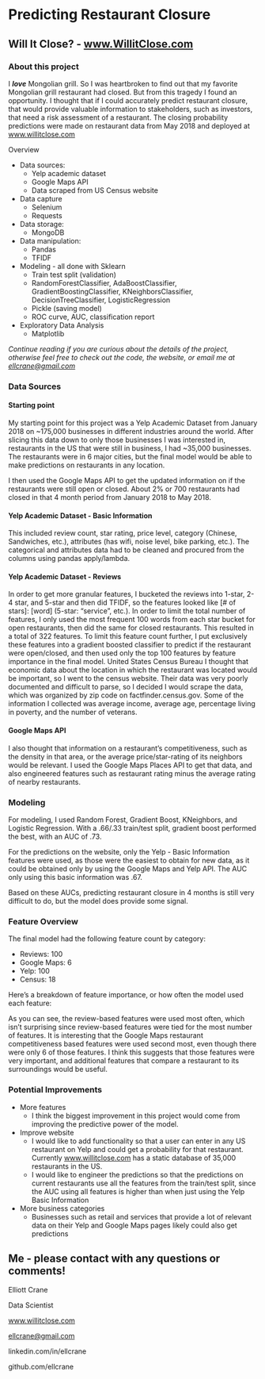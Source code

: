 # Predicting Restaurant Closure
## Will It Close? - www.WillitClose.com
### About this project
I ***love*** Mongolian grill. So I was heartbroken to find out that my favorite Mongolian grill restaurant had closed. But from this tragedy I found an opportunity. I thought that if I could accurately predict restaurant closure, that would provide valuable information to stakeholders, such as investors, that need a risk assessment of a restaurant. The closing probability predictions were made on restaurant data from May 2018 and deployed at www.willitclose.com

Overview
- Data sources:
	- Yelp academic dataset
	- Google Maps API
	- Data scraped from US Census website
- Data capture
	- Selenium
	- Requests
- Data storage:
	- MongoDB
- Data manipulation:
	- Pandas
	- TFIDF
- Modeling - all done with Sklearn
	- Train test split (validation)
	- RandomForestClassifier, AdaBoostClassifier, GradientBoostingClassifier, KNeighborsClassifier, DecisionTreeClassifier, LogisticRegression
	- Pickle (saving model)
	- ROC curve, AUC, classification report
- Exploratory Data Analysis
	- Matplotlib

*Continue reading if you are curious about the details of the project, otherwise feel free to check out the code, the website, or email me at ellcrane@gmail.com*

### Data Sources

#### Starting point

My starting point for this project was a Yelp Academic Dataset from January 2018 on ~175,000 businesses in different industries around the world. After slicing this data down to only those businesses I was interested in, restaurants in the US that were still in business, I had ~35,000 businesses. The restaurants were in 6 major cities, but the final model would be able to make predictions on restaurants in any location.

I then used the Google Maps API to get the updated information on if the restaurants were still open or closed. About 2% or 700 restaurants had closed in that 4 month period from January 2018 to May 2018.

#### Yelp Academic Dataset - Basic Information
This included review count, star rating, price level, category (Chinese, Sandwiches, etc.), attributes (has wifi, noise level, bike parking, etc.). The categorical and attributes data had to be cleaned and procured from the columns using pandas apply/lambda.
#### Yelp Academic Dataset - Reviews
In order to get more granular features, I bucketed the reviews into 1-star, 2-4 star, and 5-star and then did TFIDF, so the features looked like [# of stars]: [word] (5-star: “service”, etc.). In order to limit the total number of features, I only used the most frequent 100 words from each star bucket for open restaurants, then did the same for closed restaurants. This resulted in a total of 322 features. To limit this feature count further, I put exclusively these features into a gradient boosted classifier to predict if the restaurant were open/closed, and then used only the top 100 features by feature importance in the final model.
United States Census Bureau
I thought that economic data about the location in which the restaurant was located would be important, so I went to the census website. Their data was very poorly documented and difficult to parse, so I decided I would scrape the data, which was organized by zip code on factfinder.census.gov. Some of the information I collected was average income, average age, percentage living in poverty, and the number of veterans.
#### Google Maps API
I also thought that information on a restaurant’s competitiveness, such as the density in that area, or the average price/star-rating of its neighbors would be relevant. I used the Google Maps Places API to get that data, and also engineered features such as restaurant rating minus the average rating of nearby restaurants. 

### Modeling
For modeling, I used Random Forest, Gradient Boost, KNeighbors, and Logistic Regression. With a .66/.33 train/test split, gradient boost performed the best, with an AUC of .73.

For the predictions on the website, only the Yelp - Basic Information features were used, as those were the easiest to obtain for new data, as it could be obtained only by using the Google Maps and Yelp API. The AUC only using this basic information was .67.

Based on these AUCs, predicting restaurant closure in 4 months is still very difficult to do, but the model does provide some signal.

### Feature Overview
The final model had the following feature count by category:
- Reviews: 100
- Google Maps: 6
- Yelp: 100
- Census: 18

Here’s a breakdown of feature importance, or how often the model used each feature:



As you can see, the review-based features were used most often, which isn’t surprising since review-based features were tied for the most number of features. It is interesting that the Google Maps restaurant competitiveness based features were used second most, even though there were only 6 of those features. I think this suggests that those features were very important, and additional features that compare a restaurant to its surroundings would be useful.

### Potential Improvements
- More features
	- I think the biggest improvement in this project would come from improving the predictive power of the model.
- Improve website
	- I would like to add functionality so that a user can enter in any US restaurant on Yelp and could get a probability for that restaurant. Currently www.willitclose.com has a static database of 35,000 restaurants in the US.
	- I would like to engineer the predictions so that the predictions on current restaurants use all the features from the train/test split, since the AUC using all features is higher than when just using the Yelp Basic Information
- More business categories
	- Businesses such as retail and services that provide a lot of relevant data on their Yelp and Google Maps pages likely could also get predictions

## Me - please contact with any questions or comments!
Elliott Crane

Data Scientist

www.willitclose.com

ellcrane@gmail.com

linkedin.com/in/ellcrane

github.com/ellcrane
